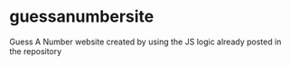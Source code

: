 # guessanumbersite
Guess A Number website created by using the JS logic already posted in the repository
